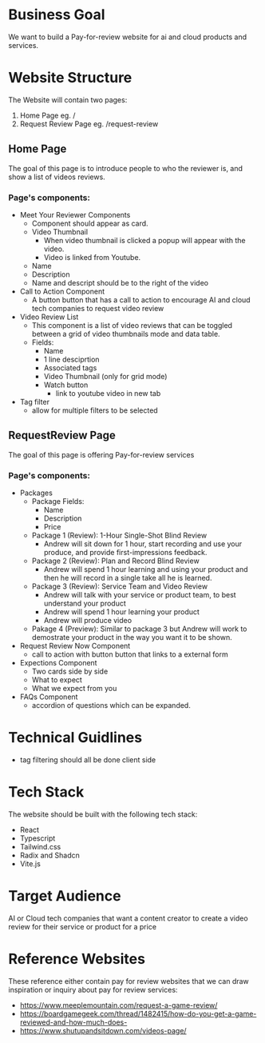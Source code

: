 # Business Goal 

We want to build a Pay-for-review website for ai and cloud products and services.

# Website Structure
The Website will contain two pages:
1. Home Page eg. /
2. Request Review Page eg. /request-review

## Home Page

The goal of this page is to introduce people to who the reviewer is, and show a list of videos reviews.

### Page's components:

- Meet Your Reviewer Components
    - Component should appear as card.
    - Video Thumbnail
        - When video thumbnail is clicked a popup will appear with the video.
        - Video is linked from Youtube.
    - Name
    - Description
    - Name and descript should be to the right of the video
- Call to Action Component
    - A button button that has a call to action to encourage AI and cloud tech companies to request video review
- Video Review List
    - This component is a list of video reviews that can be toggled between a grid of video thumbnails mode and data table.
    - Fields:
        - Name
        - 1 line desciprtion
        - Associated tags
        - Video Thumbnail (only for grid mode)
        - Watch button
            - link to youtube video in new tab
- Tag filter
    - allow for multiple filters to be selected

## RequestReview Page

The goal of this page is offering Pay-for-review services

### Page's components:
- Packages
    - Package Fields:
        - Name
        - Description
        - Price
    - Package 1 (Review): 1-Hour Single-Shot Blind Review
        - Andrew will sit down for 1 hour, start recording and use your produce, and provide first-impressions feedback.
    - Package 2 (Review): Plan and Record Blind Review
        - Andrew will spend 1 hour learning and using your product and then he will record in a single take all he is learned.
    - Package 3 (Review): Service Team and Video Review
        - Andrew will talk with your service or product team, to best understand your product
        - Andrew will spend 1 hour learning your product
        - Andrew will produce video
    - Pakage 4 (Preview): 
        Similar to package 3 but Andrew will work to demostrate your product in the way you want it to be shown.
- Request Review Now Component
    - call to action with button button that links to a external form
- Expections Component
    - Two cards side by side
    - What to expect
    - What we expect from you
- FAQs Component
    - accordion of questions which can be expanded.



# Technical Guidlines
- tag filtering should all be done client side 

# Tech Stack

The website should be built with the following tech stack:
- React
- Typescript
- Tailwind.css
- Radix and Shadcn
- Vite.js

# Target Audience

AI or Cloud tech companies that want a content creator to create a video review for their service or product for a price

# Reference Websites

These reference either contain pay for review websites that we can draw inspiration or inquiry about pay for review services:
- https://www.meeplemountain.com/request-a-game-review/
- https://boardgamegeek.com/thread/1482415/how-do-you-get-a-game-reviewed-and-how-much-does-
- https://www.shutupandsitdown.com/videos-page/